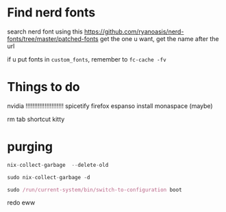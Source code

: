 # Find nerd fonts
search nerd font using this
https://github.com/ryanoasis/nerd-fonts/tree/master/patched-fonts
get the one u want, get the name after the url

if u put fonts in `custom_fonts`, remember to `fc-cache -fv`

# Things to do
nvidia !!!!!!!!!!!!!!!!!!!!!!
spicetify
firefox
espanso
install monaspace (maybe)

rm tab shortcut kitty

# purging
```nix
nix-collect-garbage  --delete-old

sudo nix-collect-garbage -d

sudo /run/current-system/bin/switch-to-configuration boot
```

redo eww